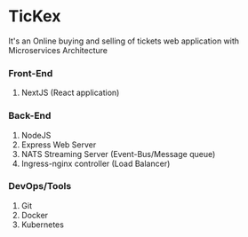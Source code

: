 # TicKex
It's an Online buying and selling of tickets web application with Microservices Architecture
### Front-End
1) NextJS (React application)
### Back-End
1) NodeJS
2) Express Web Server 
3) NATS Streaming Server (Event-Bus/Message queue)
4) Ingress-nginx controller (Load Balancer)
### DevOps/Tools
1) Git
2) Docker 
3) Kubernetes

